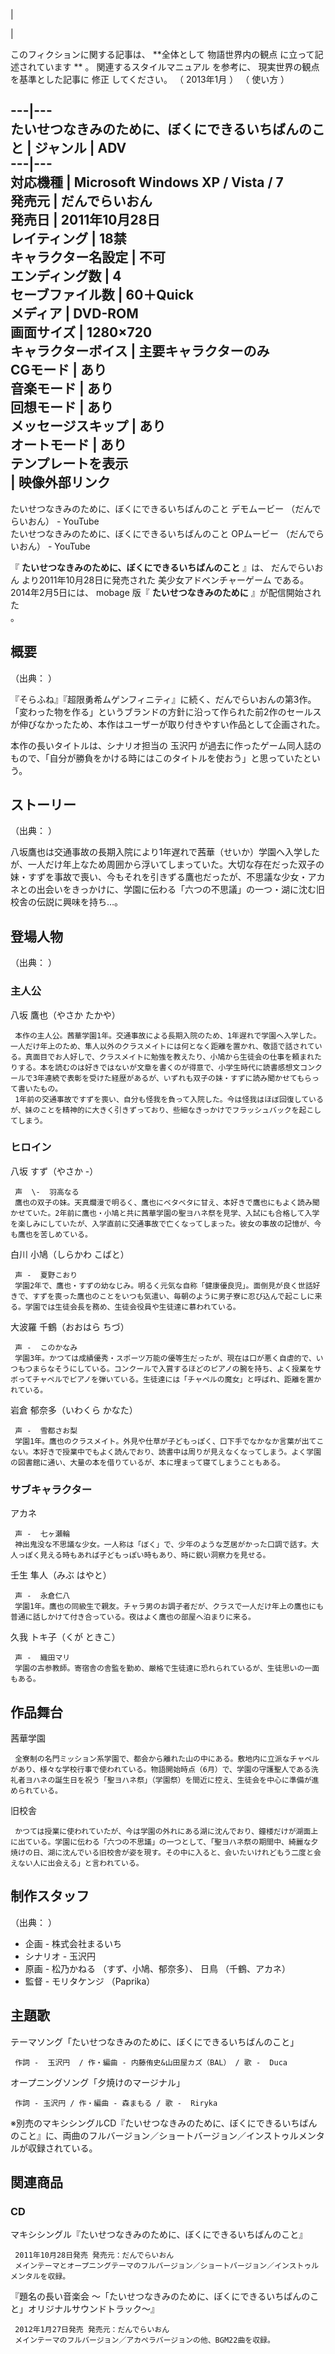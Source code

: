 |

|

このフィクションに関する記事は、 **全体として 物語世界内の観点  に立って記述されています ** 。  関連するスタイルマニュアル  を参考に、
現実世界の観点  を基準とした記事に  修正  してください。  （  2013年1月  ）  （  使い方  ）  
  
---|---  
たいせつなきみのために、ぼくにできるいちばんのこと  |  ジャンル  |  ADV   
---|---  
対応機種  |  Microsoft Windows XP  /  Vista  /  7   
発売元  |  だんでらいおん   
発売日  |  2011年10月28日   
レイティング  |  18禁   
キャラクター名設定  |  不可   
エンディング数  |  4   
セーブファイル数  |  60＋Quick   
メディア  |  DVD-ROM   
画面サイズ  |  1280×720   
キャラクターボイス  |  主要キャラクターのみ   
CGモード  |  あり   
音楽モード  |  あり   
回想モード  |  あり   
メッセージスキップ  |  あり   
オートモード  |  あり   
テンプレートを表示  
|  映像外部リンク  
---  
たいせつなきみのために、ぼくにできるいちばんのこと デモムービー  （だんでらいおん） -  YouTube  
たいせつなきみのために、ぼくにできるいちばんのこと OPムービー  （だんでらいおん） - YouTube  
  
『 **たいせつなきみのために、ぼくにできるいちばんのこと** 』は、  だんでらいおん  より2011年10月28日に発売された
美少女アドベンチャーゲーム  である。2014年2月5日には、  mobage  版『 **たいせつなきみのために** 』が配信開始された  
  。

##  概要  

（出典：      ）

『そらふね』『超限勇希ムゲンフィニティ』に続く、だんでらいおんの第3作。「変わった物を作る」というブランドの方針に沿って作られた前2作のセールスが伸びなかったため、本作はユーザーが取り付きやすい作品として企画された。

本作の長いタイトルは、シナリオ担当の  玉沢円  が過去に作ったゲーム同人誌のもので、「自分が勝負をかける時にはこのタイトルを使おう」と思っていたという。

##  ストーリー  

（出典：      ）

八坂鷹也は交通事故の長期入院により1年遅れで茜華（せいか）学園へ入学したが、一人だけ年上なため周囲から浮いてしまっていた。大切な存在だった双子の妹・すずを事故で喪い、今もそれを引きずる鷹也だったが、不思議な少女・アカネとの出会いをきっかけに、学園に伝わる「六つの不思議」の一つ・湖に沈む旧校舎の伝説に興味を持ち…。

##  登場人物  

（出典：      ）

###  主人公  

八坂 鷹也（やさか たかや）

     本作の主人公。茜華学園1年。交通事故による長期入院のため、1年遅れで学園へ入学した。一人だけ年上のため、隼人以外のクラスメイトには何となく距離を置かれ、敬語で話されている。真面目でお人好しで、クラスメイトに勉強を教えたり、小鳩から生徒会の仕事を頼まれたりする。本を読むのは好きではないが文章を書くのが得意で、小学生時代に読書感想文コンクールで3年連続で表彰を受けた経歴があるが、いずれも双子の妹・すずに読み聞かせてもらって書いたもの。 
     1年前の交通事故ですずを喪い、自分も怪我を負って入院した。今は怪我はほぼ回復しているが、妹のことを精神的に大きく引きずっており、些細なきっかけでフラッシュバックを起こしてしまう。 

###  ヒロイン  

八坂 すず（やさか -）

     声  \-  羽高なる 
     鷹也の双子の妹。天真爛漫で明るく、鷹也にベタベタに甘え、本好きで鷹也にもよく読み聞かせていた。2年前に鷹也・小鳩と共に茜華学園の聖ヨハネ祭を見学、入試にも合格して入学を楽しみにしていたが、入学直前に交通事故で亡くなってしまった。彼女の事故の記憶が、今も鷹也を苦しめている。 

白川 小鳩（しらかわ こばと）

     声 -  夏野こおり 
     学園2年で、鷹也・すずの幼なじみ。明るく元気な自称「健康優良児」。面倒見が良く世話好きで、すずを喪った鷹也のことをいつも気遣い、毎朝のように男子寮に忍び込んで起こしに来る。学園では生徒会長を務め、生徒会役員や生徒達に慕われている。 

大波羅 千鶴（おおはら ちづ）

     声 -  このかなみ 
     学園3年。かつては成績優秀・スポーツ万能の優等生だったが、現在は口が悪く自虐的で、いつもつまらなそうにしている。コンクールで入賞するほどのピアノの腕を持ち、よく授業をサボってチャペルでピアノを弾いている。生徒達には「チャペルの魔女」と呼ばれ、距離を置かれている。 

岩倉 郁奈多（いわくら かなた）

     声 -  雪都さお梨 
     学園1年。鷹也のクラスメイト。外見や仕草が子どもっぽく、口下手でなかなか言葉が出てこない。本好きで授業中でもよく読んでおり、読書中は周りが見えなくなってしまう。よく学園の図書館に通い、大量の本を借りているが、本に埋まって寝てしまうこともある。 

###  サブキャラクター  

アカネ

     声 -  七ヶ瀬輪 
     神出鬼没な不思議な少女。一人称は「ぼく」で、少年のような芝居がかった口調で話す。大人っぽく見える時もあれば子どもっぽい時もあり、時に鋭い洞察力を見せる。 

壬生 隼人（みぶ はやと）

     声 -  永倉仁八 
     学園1年。鷹也の同級生で親友。チャラ男のお調子者だが、クラスで一人だけ年上の鷹也にも普通に話しかけて付き合っている。夜はよく鷹也の部屋へ泊まりに来る。 

久我 トキ子（くが ときこ）

     声 -  織田マリ 
     学園の古参教師。寄宿舎の舎監を勤め、厳格で生徒達に恐れられているが、生徒思いの一面もある。 

##  作品舞台  

茜華学園

     全寮制の名門ミッション系学園で、都会から離れた山の中にある。敷地内に立派なチャペルがあり、様々な学校行事で使われている。物語開始時点（6月）で、学園の守護聖人である洗礼者ヨハネの誕生日を祝う「聖ヨハネ祭」（学園祭）を間近に控え、生徒会を中心に準備が進められている。 

旧校舎

     かつては授業に使われていたが、今は学園の外れにある湖に沈んでおり、鐘楼だけが湖面上に出ている。学園に伝わる「六つの不思議」の一つとして、「聖ヨハネ祭の期間中、綺麗な夕焼けの日、湖に沈んでいる旧校舎が姿を現す。その中に入ると、会いたいけれどもう二度と会えない人に出会える」と言われている。 

##  制作スタッフ  

（出典：    ）

  * 企画  \- 株式会社まるいち 
  * シナリオ  \-  玉沢円 
  * 原画  \-  松乃かねる  （すず、小鳩、郁奈多）、  日鳥  （千鶴、アカネ） 
  * 監督  \-  モリタケンジ  （Paprika） 

##  主題歌  

テーマソング「たいせつなきみのために、ぼくにできるいちばんのこと」

     作詞 -  玉沢円  / 作・編曲 - 内藤侑史&山田屋カズ（BAL） / 歌 -  Duca 

オープニングソング「夕焼けのマージナル」

     作詞 - 玉沢円 / 作・編曲 - 森まもる / 歌 -  Riryka 

※別売のマキシシングルCD『たいせつなきみのために、ぼくにできるいちばんのこと』に、両曲のフルバージョン／ショートバージョン／インストゥルメンタルが収録されている。

##  関連商品  

###  CD  

マキシシングル『たいせつなきみのために、ぼくにできるいちばんのこと』

     2011年10月28日発売 発売元：だんでらいおん 
     メインテーマとオープニングテーマのフルバージョン／ショートバージョン／インストゥルメンタルを収録。 

『題名の長い音楽会 〜「たいせつなきみのために、ぼくにできるいちばんのこと」オリジナルサウンドトラック〜』

     2012年1月27日発売 発売元：だんでらいおん 
     メインテーマのフルバージョン／アカペラバージョンの他、BGM22曲を収録。 

